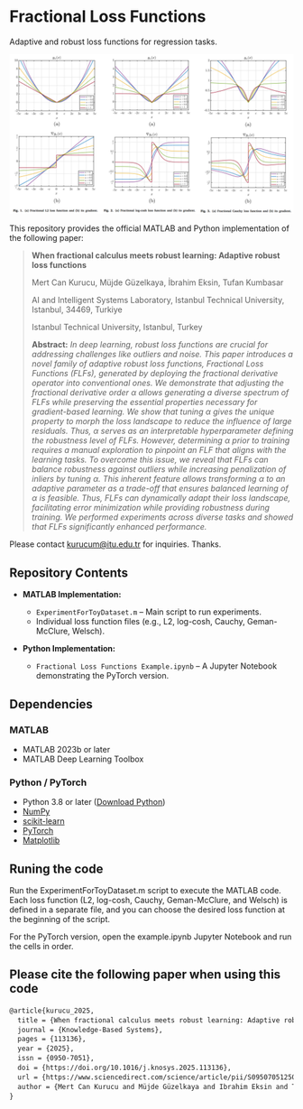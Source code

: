 # Fractional Loss Functions
Adaptive and robust loss functions for regression tasks.

![Fractional Loss Functions](Main_figure.png)

This repository provides the official MATLAB and Python implementation of the following paper:

> **When fractional calculus meets robust learning: Adaptive robust loss functions**
>
> Mert Can Kurucu, Müjde Güzelkaya, İbrahim Eksin, Tufan Kumbasar
>
> AI and Intelligent Systems Laboratory, Istanbul Technical University, Istanbul, 34469, Turkiye
> 
> Istanbul Technical University, Istanbul, Turkey
> 
> **Abstract:**  *In deep learning, robust loss functions are crucial for addressing challenges like outliers and noise. This paper introduces a novel family of adaptive robust loss functions, Fractional Loss Functions (FLFs), generated by deploying the fractional derivative operator into conventional ones. We demonstrate that adjusting the fractional derivative order $\alpha$ allows generating a diverse spectrum of FLFs while preserving the essential properties necessary for gradient-based learning. We show that tuning $\alpha$ gives the unique property to morph the loss landscape to reduce the influence of large residuals. Thus, $\alpha$ serves as an interpretable hyperparameter defining the robustness level of FLFs. However, determining $\alpha$ prior to training requires a manual exploration to pinpoint an FLF that aligns with the learning tasks. To overcome this issue, we reveal that FLFs can balance robustness against outliers while increasing penalization of inliers by tuning $\alpha$. This inherent feature allows transforming $\alpha$ to an adaptive parameter as a trade-off that ensures balanced learning of $\alpha$ is feasible. Thus, FLFs can dynamically adapt their loss landscape, facilitating error minimization while providing robustness during training. We performed experiments across diverse tasks and showed that FLFs significantly enhanced performance.*

Please contact kurucum@itu.edu.tr for inquiries. Thanks.

## Repository Contents

- **MATLAB Implementation:**  
  - `ExperimentForToyDataset.m` – Main script to run experiments.
  - Individual loss function files (e.g., L2, log-cosh, Cauchy, Geman-McClure, Welsch).

- **Python Implementation:**  
  - `Fractional Loss Functions Example.ipynb` – A Jupyter Notebook demonstrating the PyTorch version.

## Dependencies

### MATLAB

- MATLAB 2023b or later
- MATLAB Deep Learning Toolbox

### Python / PyTorch

- Python 3.8 or later ([Download Python](https://www.python.org/downloads/release/python-380/))
- [NumPy](https://numpy.org/)
- [scikit-learn](https://scikit-learn.org/stable/)
- [PyTorch](https://pytorch.org/)
- [Matplotlib](https://matplotlib.org/)
  
## Runing the code

Run the ExperimentForToyDataset.m script to execute the MATLAB code. Each loss function (L2, log-cosh, Cauchy, Geman-McClure, and Welsch) is defined in a separate file, and you can choose the desired loss function at the beginning of the script.

For the PyTorch version, open the example.ipynb Jupyter Notebook and run the cells in order.

## Please cite the following paper when using this code
```latex
@article{kurucu_2025,
  title = {When fractional calculus meets robust learning: Adaptive robust loss functions},
  journal = {Knowledge-Based Systems},
  pages = {113136},
  year = {2025},
  issn = {0950-7051},
  doi = {https://doi.org/10.1016/j.knosys.2025.113136},
  url = {https://www.sciencedirect.com/science/article/pii/S0950705125001832},
  author = {Mert Can Kurucu and Müjde Güzelkaya and Ibrahim Eksin and Tufan Kumbasar},
}
```
